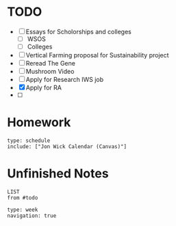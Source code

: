 # TODO
- [ ]  Essays for Scholorships and colleges
	- [ ] WSOS
	- [ ] Colleges
- [ ] Vertical Farming proposal for Sustainability project
- [ ]  Reread The Gene
- [ ] Mushroom Video
- [ ] Apply for Research IWS job
- [x] Apply for RA
- [ ] 

# Homework
```gEvent
type: schedule
include: ["Jon Wick Calendar (Canvas)"]
```
# Unfinished Notes
```dataview
LIST
from #todo
```

```gEvent
type: week
navigation: true
```
